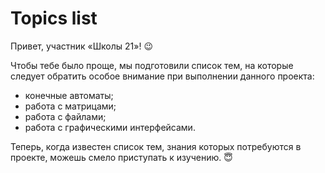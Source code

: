 # Topics list

Привет, участник «Школы 21»! 😉

Чтобы тебе было проще, мы подготовили список тем, на которые следует обратить особое внимание при выполнении данного проекта:

- конечные автоматы;
- работа с матрицами;
- работа с файлами;
- работа с графическими интерфейсами.

Теперь, когда известен список тем, знания которых потребуются в проекте, можешь смело приступать к изучению. 😇
